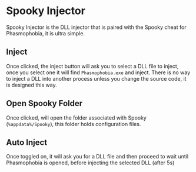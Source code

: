 # Spooky Injector
Spooky Injector is the DLL injector that is paired with the Spooky cheat for Phasmophobia, it is ultra simple.

## Inject
Once clicked, the inject button will ask you to select a DLL file to inject, once you select one it will find `Phasmophobia.exe` and inject. There is no way to inject a DLL into another process unless you change the source code, it is designed this way.

## Open Spooky Folder
Once clicked, will open the folder associated with Spooky (`%appdata%/Spooky`), this folder holds configuration files.

## Auto Inject
Once toggled on, it will ask you for a DLL file and then proceed to wait until Phasmophobia is opened, before injecting the selected DLL (after 5s)
